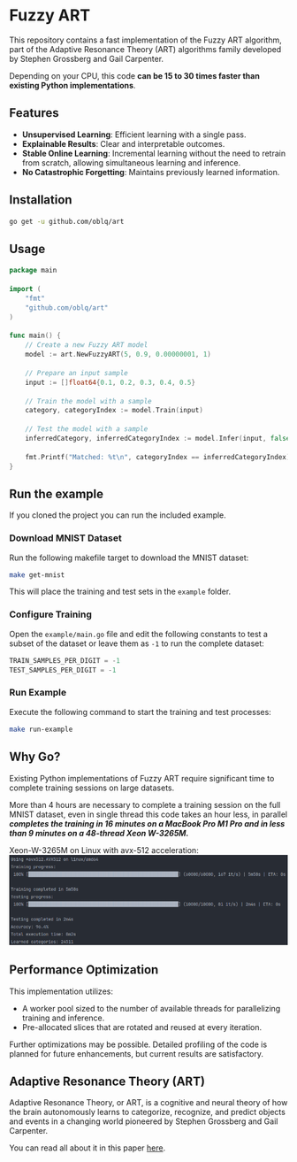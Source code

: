 # Fuzzy ART

This repository contains a fast implementation of the Fuzzy ART algorithm, part of the Adaptive Resonance Theory (ART) algorithms family developed by Stephen Grossberg and Gail Carpenter.

Depending on your CPU, this code **can be 15 to 30 times faster than existing Python implementations**.

## Features
- **Unsupervised Learning**: Efficient learning with a single pass.
- **Explainable Results**: Clear and interpretable outcomes.
- **Stable Online Learning**: Incremental learning without the need to retrain from scratch, allowing simultaneous learning and inference.
- **No Catastrophic Forgetting**: Maintains previously learned information.

## Installation

```bash
go get -u github.com/oblq/art
```

## Usage

```go
package main

import (
    "fmt"
    "github.com/oblq/art"
)

func main() {
	// Create a new Fuzzy ART model
	model := art.NewFuzzyART(5, 0.9, 0.00000001, 1)

	// Prepare an input sample
	input := []float64{0.1, 0.2, 0.3, 0.4, 0.5}
	
	// Train the model with a sample
	category, categoryIndex := model.Train(input)

	// Test the model with a sample
	inferredCategory, inferredCategoryIndex := model.Infer(input, false)

	fmt.Printf("Matched: %t\n", categoryIndex == inferredCategoryIndex)
}
```

## Run the example

If you cloned the project you can run the included example.

### Download MNIST Dataset
Run the following makefile target to download the MNIST dataset:
```bash
make get-mnist
```
This will place the training and test sets in the `example` folder.

### Configure Training
Open the `example/main.go` file and edit the following constants to test a subset of the dataset or leave them as `-1` to run the complete dataset:
```go
TRAIN_SAMPLES_PER_DIGIT = -1
TEST_SAMPLES_PER_DIGIT = -1
```

### Run Example
Execute the following command to start the training and test processes:
```bash
make run-example
```

## Why Go?
Existing Python implementations of Fuzzy ART require significant time to complete training sessions on large datasets.

More than 4 hours are necessary to complete a training session on the full MNIST dataset, even in single thread this code takes an hour less, in parallel _**completes the training in 16 minutes on a MacBook Pro M1 Pro and in less than 9 minutes on a 48-thread Xeon W-3265M.**_

Xeon-W-3265M on Linux with avx-512 acceleration:  
![](./resources/Xeon-W-3265M-AVX-512.png)

## Performance Optimization
This implementation utilizes:
- A worker pool sized to the number of available threads for parallelizing training and inference.
- Pre-allocated slices that are rotated and reused at every iteration.

Further optimizations may be possible. Detailed profiling of the code is planned for future enhancements, but current results are satisfactory.

## Adaptive Resonance Theory (ART)

Adaptive Resonance Theory, or ART, is a cognitive and neural theory of how the brain autonomously learns to categorize, recognize, and predict objects and events in a changing world pioneered by Stephen Grossberg and Gail Carpenter.

You can read all about it in this paper [here](https://www.semanticscholar.org/paper/Adaptive-Resonance-Theory%3A-How-a-brain-learns-to-a-Grossberg/71bc18bcafe1f4909a97b0b17a522dffe306ee6a?p2df).
